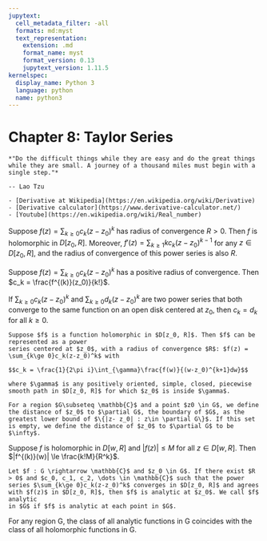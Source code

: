 ```yaml
---
jupytext:
  cell_metadata_filter: -all
  formats: md:myst
  text_representation:
    extension: .md
    format_name: myst
    format_version: 0.13
    jupytext_version: 1.11.5
kernelspec:
  display_name: Python 3
  language: python
  name: python3
---
```


# Chapter 8: Taylor Series

```{epigraph}
*"Do the difficult things while they are easy and do the great things while they are small. A journey of a thousand miles must begin with a single step."*

-- Lao Tzu
```

```{seealso}
- [Derivative at Wikipedia](https://en.wikipedia.org/wiki/Derivative)
- [Derivative calculator](https://www.derivative-calculator.net/)
- [Youtube](https://en.wikipedia.org/wiki/Real_number) 
```

Suppose $f(z) = \sum_{k\ge 0}c_k(z-z_0)^k$ has radius of convergence $R > 0$. Then $f$ is holomorphic
in $D[z_0, R]$. Moreover, $f'(z) = \sum_{k\ge 1}kc_k(z-z_0)^{k-1}$ for any $z \in D[z_0, R]$, and the radius of convergence of this power series is also $R$.

Suppose $f(z) = \sum_{k\ge 0}c_k(z-z_0)^k$ has a positive radius of convergence. Then
$c_k = \frac{f^{(k)}(z_0)}{k!}$.

If $\sum_{k\ge 0}c_k(z-z_0)^k$ and $\sum_{k\ge 0}d_k(z-z_0)^k$ are two power series that both converge to the same function on an open disk centered at $z_0$, then $c_k = d_k$ for all $k\ge 0$.

````{prf:theorem}
Suppose $f$ is a function holomorphic in $D[z_0, R]$. Then $f$ can be represented as a power
series centered at $z_0$, with a radius of convergence $R$: $f(z) = \sum_{k\ge 0}c_k(z-z_0)^k$ with 

$$c_k = \frac{1}{2\pi i}\int_{\gamma}\frac{f(w)}{(w-z_0)^{k+1}dw}$$

where $\gamma$ is any positively oriented, simple, closed, piecewise smooth path in $D[z_0, R]$ for which $z_0$ is inside $\gamma$.
````

````{prf:definition}
For a region $G\subseteq \mathbb{C}$ and a point $z0 \in G$, we define the distance of $z_0$ to $\partial G$, the boundary of $G$, as the greatest lower bound of $\{|z- z_0| : z\in \partial G\}$. If this set is empty, we define the distance of $z_0$ to $\partial G$ to be $\infty$.
````

Suppose $f$ is holomorphic in $D[w, R]$ and $|f(z)|\le M$ for all $z \in D[w, R]$. Then $|f^{(k)}(w)| \le \frac{k!M}{R^k}$.

````{prf:definition} Analytic
Let $f : G \rightarrow \mathbb{C}$ and $z_0 \in G$. If there exist $R > 0$ and $c_0, c_1, c_2, \dots \in \mathbb{C}$ such that the power series $\sum_{k\ge 0}c_k(z-z_0)^k$ converges in $D[z_0, R]$ and agrees with $f(z)$ in $D[z_0, R]$, then $f$ is analytic at $z_0$. We call $f$ analytic
in $G$ if $f$ is analytic at each point in $G$.
````

For any region G, the class of all analytic functions in G coincides with the class of all
holomorphic functions in G.